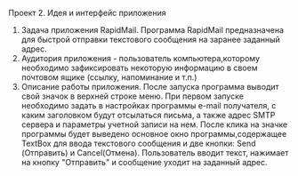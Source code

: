 Проект 2. Идея и интерфейс приложения
1. Задача приложения RapidMail.
Программа RapidMail предназначена для быстрой отправки текстового сообщения на заранее заданный адрес.
2. Аудитория приложения - пользователь компьютера,которому необходимо зафиксировать некоторую информацию в своем почтовом ящике (ссылку, напоминание и т.п.)
3. Описание работы приложения.
После запуска программа выводит свой значок в верхней строке меню. При первом запуске необходимо задать в настройках программы e-mail получателя, с каким заголовком будут отсылаться письма, а также адрес SMTP сервера и параметры учетной записи на нем.
После клика на значке программы будет выведено основное окно программы,содержащее TextBox для ввода текстового сообщения и две кнопки: Send (Отправить) и Cancel(Отмена). Пользователь вводит текст, нажимает на кнопку "Отправить" и сообщение уходит на заданный адрес.